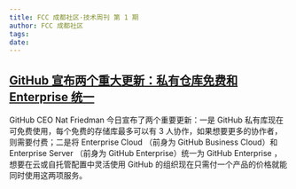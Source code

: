 ```yaml
---
title: FCC 成都社区·技术周刊 第 1 期
author: FCC 成都社区
tags:
date:
---
```


## [GitHub 宣布两个重大更新：私有仓库免费和 Enterprise 统一](https://blog.github.com/2019-01-07-new-year-new-github)

GitHub CEO Nat Friedman 今日宣布了两个重要更新：一是 GitHub 私有库现在可免费使用，每个免费的存储库最多可以有 3 人协作，如果想要更多的协作者，则需要付费；二是将 Enterprise Cloud （前身为 GitHub Business Cloud）和 Enterprise Server （前身为 GitHub Enterprise）统一为 GitHub Enterprise ，想要在云或自托管配置中灵活使用 GitHub 的组织现在只需付一个产品的价格就能同时使用这两项服务。
